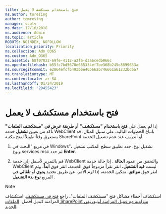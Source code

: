 ```yaml
---
title: فتح باستخدام مستكشف لا يعمل
ms.author: toresing
author: tomresing
manager: scotv
ms.date: 12/10/2018
ms.audience: Admin
ms.topic: article
ROBOTS: NOINDEX, NOFOLLOW
localization_priority: Priority
ms.collection: Adm_O365
ms.custom: Adm_O365
ms.assetid: b8f07022-69fe-4112-a2f6-d3a6cedb966c
ms.openlocfilehash: b55fc7bd5670e655334ef7be368b245c8899633a
ms.sourcegitcommit: e2864efcfb493b6e46b662b746661a61232bdba7
ms.translationtype: MT
ms.contentlocale: ar-SA
ms.lasthandoff: 01/24/2019
ms.locfileid: "29455423"
---
```

# <a name="open-with-explorer-isnt-working"></a>فتح باستخدام مستكشف لا يعمل

إذا لم يعمل على **فتح باستخدام "مستكشف"** أو **طريقة عرض في "مستكشف الملفات"** تأكد من تعيين **تشغيل** خدمة WebClient باتباع الخطوات التالية. على سبيل المثال، قد يستغرق وقتاً طويلاً لفتح مكتبة SharePoint أو أندريف عند عدم تشغيل الخدمة. 
  
1. في مربع "البحث في Windows"، تشغيل نوع، حدد تطبيق سطح المكتب تشغيل ونوع services.msc ثم حدد **Enter**.
    
2. قم بالتمرير لأسفل إلى خدمة WebClient والتحقق من عمود **الحالة** . إذا حالة خدمة WebClient ليست **قيد التشغيل**، انقر نقراً مزدوجاً فوق الخدمة، انقر فوق **ابدأ**، وثم انقر فوق **موافق**. تمكين الخدمة، إذا لزم الأمر، عن طريق تحديد **يدوي** أو **تلقائي** في المربع **نوع بدء التشغيل** . 
    
> [!NOTE]
> استكشاف أخطاء مشاكل فتح "مستكشف الملفات"، راجع [فتح في مستكشف](https://go.microsoft.com/fwlink/?linkid=871665). استكشاف المزامنة كبديل أفضل: [الملفات SharePoint متزامنة مع عميل المزامنة أونيدريفي الجديد](https://go.microsoft.com/fwlink/?linkid=871666). 
  

